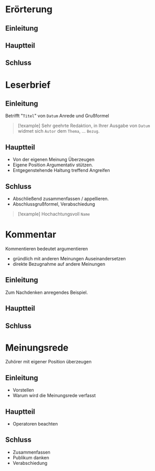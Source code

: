 # Erörterung
## Einleitung
## Hauptteil
## Schluss
# Leserbrief
## Einleitung

Betrifft "`Titel`" von `Datum`
Anrede und Grußformel

>[!example] 
> Sehr geehrte Redaktion,
> in Ihrer Ausgabe von `Datum` widmet sich `Autor` dem `Thema`, ... `Bezug`.

## Hauptteil
- Von der eigenen Meinung Überzeugen
- Eigene Position Argumentativ stützen. 
- Entgegenstehende Haltung treffend Angreifen

## Schluss
- Abschließend zusammenfassen / appellieren.
- Abschlussgrußformel, Verabschiedung

> [!example] Hochachtungsvoll `Name`

# Kommentar
Kommentieren bedeutet argumentieren
 - gründlich mit anderen Meinungen Auseinandersetzen
 - direkte Bezugnahme auf andere Meinungen

## Einleitung
Zum Nachdenken anregendes Beispiel.

## Hauptteil
## Schluss

# Meinungsrede
Zuhörer mit eigener Position überzeugen
## Einleitung
- Vorstellen
- Warum wird die Meinungsrede verfasst

## Hauptteil
- Operatoren beachten

## Schluss
- Zusammenfassen
- Publikum danken
- Verabschiedung

